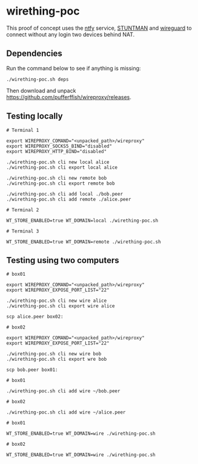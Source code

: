 # wirething-poc

This proof of concept uses the [ntfy](https://ntfy.sh) service,
[STUNTMAN](https://www.stunprotocol.org) and [wireguard](https://www.wireguard.com)
to connect without any login two devices behind NAT.

## Dependencies

Run the command below to see if anything is missing:

    ./wirething-poc.sh deps

Then download and unpack https://github.com/pufferffish/wireproxy/releases.

## Testing locally

    # Terminal 1

    export WIREPROXY_COMAND="<unpacked_path>/wireproxy"
    export WIREPROXY_SOCKS5_BIND="disabled"
    export WIREPROXY_HTTP_BIND="disabled"

    ./wirething-poc.sh cli new local alice
    ./wirething-poc.sh cli export local alice

    ./wirething-poc.sh cli new remote bob
    ./wirething-poc.sh cli export remote bob

    ./wirething-poc.sh cli add local ./bob.peer
    ./wirething-poc.sh cli add remote ./alice.peer

    # Terminal 2

    WT_STORE_ENABLED=true WT_DOMAIN=local ./wirething-poc.sh

    # Terminal 3

    WT_STORE_ENABLED=true WT_DOMAIN=remote ./wirething-poc.sh

## Testing using two computers

    # box01

    export WIREPROXY_COMAND="<unpacked_path>/wireproxy"
    export WIREPROXY_EXPOSE_PORT_LIST="22"

    ./wirething-poc.sh cli new wire alice
    ./wirething-poc.sh cli export wire alice

    scp alice.peer box02:

    # box02

    export WIREPROXY_COMAND="<unpacked_path>/wireproxy"
    export WIREPROXY_EXPOSE_PORT_LIST="22"

    ./wirething-poc.sh cli new wire bob
    ./wirething-poc.sh cli export wre bob

    scp bob.peer box01:

    # box01

    ./wirething-poc.sh cli add wire ~/bob.peer

    # box02

    ./wirething-poc.sh cli add wire ~/alice.peer

    # box01

    WT_STORE_ENABLED=true WT_DOMAIN=wire ./wirething-poc.sh

    # box02

    WT_STORE_ENABLED=true WT_DOMAIN=wire ./wirething-poc.sh

